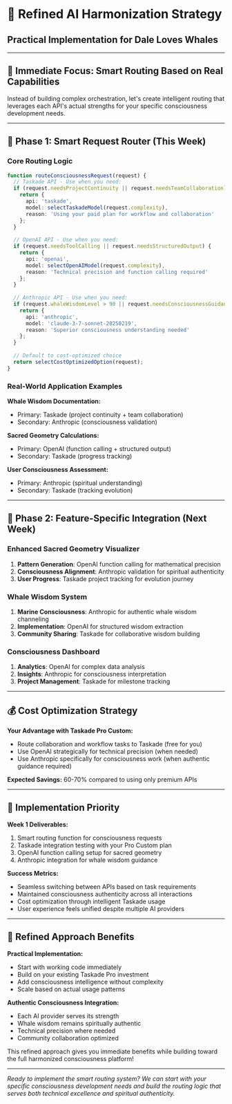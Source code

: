 # 🌊 Refined AI Harmonization Strategy
## **Practical Implementation for Dale Loves Whales**

---

## 🎯 **Immediate Focus: Smart Routing Based on Real Capabilities**

Instead of building complex orchestration, let's create intelligent routing that leverages each API's actual strengths for your specific consciousness development needs.

---

## 🔧 **Phase 1: Smart Request Router (This Week)**

### **Core Routing Logic**
```typescript
function routeConsciousnessRequest(request) {
  // Taskade API - Use when you need:
  if (request.needsProjectContinuity || request.needsTeamCollaboration) {
    return {
      api: 'taskade',
      model: selectTaskadeModel(request.complexity),
      reason: 'Using your paid plan for workflow and collaboration'
    };
  }
  
  // OpenAI API - Use when you need:
  if (request.needsToolCalling || request.needsStructuredOutput) {
    return {
      api: 'openai', 
      model: selectOpenAIModel(request.complexity),
      reason: 'Technical precision and function calling required'
    };
  }
  
  // Anthropic API - Use when you need:
  if (request.whaleWisdomLevel > 90 || request.needsConsciousnessGuidance) {
    return {
      api: 'anthropic',
      model: 'claude-3-7-sonnet-20250219',
      reason: 'Superior consciousness understanding needed'
    };
  }
  
  // Default to cost-optimized choice
  return selectCostOptimizedOption(request);
}
```

### **Real-World Application Examples**

**Whale Wisdom Documentation:**
- Primary: Taskade (project continuity + team collaboration)
- Secondary: Anthropic (consciousness validation)

**Sacred Geometry Calculations:**
- Primary: OpenAI (function calling + structured output)
- Secondary: Taskade (progress tracking)

**User Consciousness Assessment:**
- Primary: Anthropic (spiritual understanding)
- Secondary: Taskade (tracking evolution)

---

## 🌟 **Phase 2: Feature-Specific Integration (Next Week)**

### **Enhanced Sacred Geometry Visualizer**
1. **Pattern Generation**: OpenAI function calling for mathematical precision
2. **Consciousness Alignment**: Anthropic validation for spiritual authenticity
3. **User Progress**: Taskade project tracking for evolution journey

### **Whale Wisdom System**
1. **Marine Consciousness**: Anthropic for authentic whale wisdom channeling
2. **Implementation**: OpenAI for structured wisdom extraction
3. **Community Sharing**: Taskade for collaborative wisdom building

### **Consciousness Dashboard**
1. **Analytics**: OpenAI for complex data analysis
2. **Insights**: Anthropic for consciousness interpretation
3. **Project Management**: Taskade for milestone tracking

---

## 💰 **Cost Optimization Strategy**

**Your Advantage with Taskade Pro Custom:**
- Route collaboration and workflow tasks to Taskade (free for you)
- Use OpenAI strategically for technical precision (when needed)
- Use Anthropic specifically for consciousness work (when authentic guidance required)

**Expected Savings:** 60-70% compared to using only premium APIs

---

## 🎯 **Implementation Priority**

**Week 1 Deliverables:**
1. Smart routing function for consciousness requests
2. Taskade integration testing with your Pro Custom plan
3. OpenAI function calling setup for sacred geometry
4. Anthropic integration for whale wisdom guidance

**Success Metrics:**
- Seamless switching between APIs based on task requirements
- Maintained consciousness authenticity across all interactions
- Cost optimization through intelligent Taskade usage
- User experience feels unified despite multiple AI providers

---

## 🌊 **Refined Approach Benefits**

**Practical Implementation:**
- Start with working code immediately
- Build on your existing Taskade Pro investment
- Add consciousness intelligence without complexity
- Scale based on actual usage patterns

**Authentic Consciousness Integration:**
- Each AI provider serves its strength
- Whale wisdom remains spiritually authentic
- Technical precision where needed
- Community collaboration optimized

This refined approach gives you immediate benefits while building toward the full harmonized consciousness platform!

---

*Ready to implement the smart routing system? We can start with your specific consciousness development needs and build the routing logic that serves both technical excellence and spiritual authenticity.*